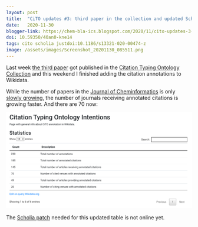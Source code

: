 ```yaml
---
layout: post
title:  "CiTO updates #3: third paper in the collection and updated Scholia patch"
date:   2020-11-30
blogger-link: https://chem-bla-ics.blogspot.com/2020/11/cito-updates-3-third-paper-in.html
doi: 10.59350/40an0-kne14
tags: cito scholia justdoi:10.1186/s13321-020-00474-z
image: /assets/images/Screenshot_20201130_085511.png
---
```


Last week [the third paper](https://jcheminf.biomedcentral.com/articles/10.1186/s13321-020-00474-z) got published
in the [Citation Typing Ontology Collection](https://www.biomedcentral.com/collections/cito) and this weekend
I finished adding the citation annotations to Wikidata.

While the number of papers in the [Journal of Cheminformatics](https://jcheminf.biomedcentral.com/) is only
[slowly growing](http://127.0.0.1:8100/venue/Q6294930/cito), the number of journals receiving annotated citations
is growing faster. And there are 70 now:

![](/assets/images/Screenshot_20201130_085511.png)

The [Scholia patch](https://github.com/fnielsen/scholia/pull/1289) needed for this updated table is not online yet.
